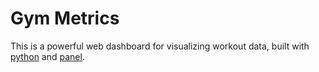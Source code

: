 # Gym Metrics

This is a powerful web dashboard for visualizing workout data, built with [python](https://www.python.org/) and [panel](https://github.com/holoviz/panel).